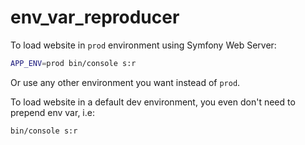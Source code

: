 # env_var_reproducer

To load website in `prod` environment using Symfony Web Server:

```bash
APP_ENV=prod bin/console s:r
```

Or use any other environment you want instead of `prod`.

To load website in a default dev environment, you even don't need to prepend env var, i.e:

```bash
bin/console s:r
```
